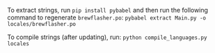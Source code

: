 

To extract strings, run `pip install pybabel` and then run the following command to regenerate `brewflasher.po`:
    `pybabel extract Main.py -o locales/brewflasher.po`

To compile strings (after updating), run:
    `python compile_languages.py locales`

